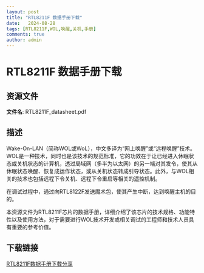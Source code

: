 ```yaml
---
layout: post
title: "RTL8211F 数据手册下载"
date:   2024-08-28
tags: [RTL8211F,WOL,唤醒,关机,手册]
comments: true
author: admin
---
```

# RTL8211F 数据手册下载

## 资源文件

**文件名**: RTL8211F_datasheet.pdf

## 描述

Wake-On-LAN（简称WOL或WoL），中文多译为“网上唤醒”或“远程唤醒”技术。WOL是一种技术，同时也是该技术的规范标准，它的功效在于让已经进入休眠状态或关机状态的计算机，透过局域网（多半为以太网）的另一端对其发令，使其从休眠状态唤醒、恢复成运作状态，或从关机状态转成引导状态。此外，与WOL相关的技术也包括远程下令关机、远程下令重启等相关的遥控机制。

在调试过程中，通过向RTL8122F发送魔术包，使其产生中断，达到唤醒主机的目的。

本资源文件为RTL8211F芯片的数据手册，详细介绍了该芯片的技术规格、功能特性以及使用方法，对于需要进行WOL技术开发或相关调试的工程师和技术人员具有重要的参考价值。

## 下载链接

[RTL8211F数据手册下载分享](https://pan.quark.cn/s/94fba1502cf8)